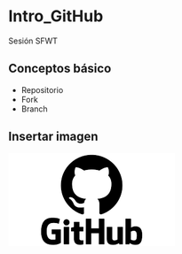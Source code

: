 # Intro_GitHub
 Sesión SFWT

## Conceptos básico 
- Repositorio
- Fork 
- Branch 

## Insertar imagen 
![git_hub](img/descarga.png)